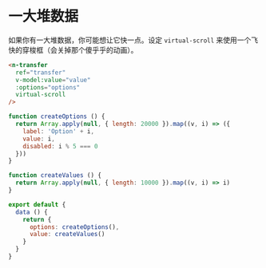 # 一大堆数据

如果你有一大堆数据，你可能想让它快一点。设定 `virtual-scroll` 来使用一个飞快的穿梭框（会关掉那个傻乎乎的动画）。

```html
<n-transfer
  ref="transfer"
  v-model:value="value"
  :options="options"
  virtual-scroll
/>
```

```js
function createOptions () {
  return Array.apply(null, { length: 20000 }).map((v, i) => ({
    label: 'Option' + i,
    value: i,
    disabled: i % 5 === 0
  }))
}

function createValues () {
  return Array.apply(null, { length: 10000 }).map((v, i) => i)
}

export default {
  data () {
    return {
      options: createOptions(),
      value: createValues()
    }
  }
}
```

